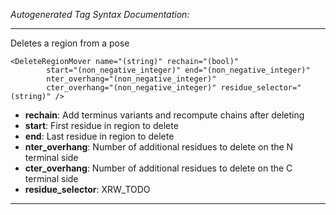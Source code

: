 _Autogenerated Tag Syntax Documentation:_

---
Deletes a region from a pose

```
<DeleteRegionMover name="(string)" rechain="(bool)"
        start="(non_negative_integer)" end="(non_negative_integer)"
        nter_overhang="(non_negative_integer)"
        cter_overhang="(non_negative_integer)" residue_selector="(string)" />
```

-   **rechain**: Add terminus variants and recompute chains after deleting
-   **start**: First residue in region to delete
-   **end**: Last residue in region to delete
-   **nter_overhang**: Number of additional residues to delete on the N terminal side
-   **cter_overhang**: Number of additional residues to delete on the C terminal side
-   **residue_selector**: XRW_TODO

---
